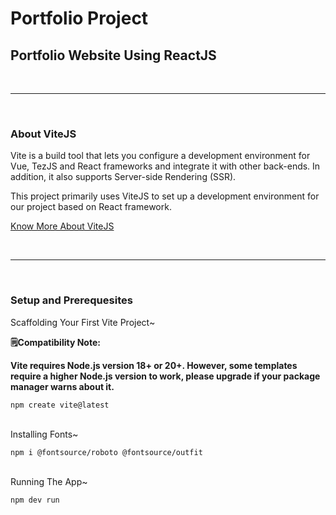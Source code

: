 # Portfolio Project
## Portfolio Website Using ReactJS

<br>
<hr>
<br>

### About ViteJS
Vite is a build tool that lets you configure a development environment for Vue, TezJS and React frameworks and integrate it with other back-ends. In addition, it also supports Server-side Rendering (SSR).

This project primarily uses ViteJS to set up a development environment for our project based on React framework.

[Know More About ViteJS](https://vitejs.dev/)

<br>
<hr>
<br>

### Setup and Prerequesites

Scaffolding Your First Vite Project~

<b>
  
🗒️Compatibility Note:

Vite requires Node.js version 18+ or 20+. However, some templates require a higher Node.js version to work, please upgrade if your package manager warns about it.

</b>

```
npm create vite@latest
```
<br>
Installing Fonts~

```
npm i @fontsource/roboto @fontsource/outfit
```
<br>
Running The App~

```
npm dev run
```
<br>

